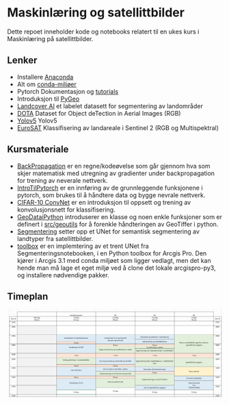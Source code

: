 # Maskinlæring og satellittbilder

Dette repoet inneholder kode og notebooks relatert til en ukes kurs i Maskinlæring på satellittbilder.

## Lenker

- Installere [Anaconda](https://www.anaconda.com/products/distribution)
- Alt om [conda-miljøer](https://conda.io/projects/conda/en/latest/user-guide/tasks/manage-environments.html)
- Pytorch Dokumentasjon og [tutorials](https://pytorch.org/tutorials/)
- Introduksjon til [PyGeo](https://pytorch.org/blog/geospatial-deep-learning-with-torchgeo/)
- [Landcover AI](https://paperswithcode.com/dataset/landcover-ai) et labelet datasett for segmentering av landområder
- [DOTA](https://paperswithcode.com/dataset/dota) Dataset for Object deTection in Aerial Images (RGB)
- [Yolov5](https://github.com/ultralytics/yolov5) Yolov5
- [EuroSAT](https://github.com/phelber/EuroSAT#) Klassifisering av landareale i Sentinel 2 (RGB og Multispektral)

## Kursmateriale
- [BackPropagation](notebooks/BackPropagation.ipynb) er en regne/kodeøvelse som går gjennom hva som skjer matematisk med utregning av gradienter under backpropagation for trening av neverale nettverk.
- [IntroTilPytorch](notebooks/IntroTilPytorch.ipynb) er en innføring av de grunnleggende funksjonene i pytorch, som brukes til å håndtere data og bygge nevrale nettverk.
- [CIFAR-10 ConvNet](notebooks/CIFAR-10%20ConvNet.ipynb) er en introduksjon til oppsett og trening av konvolusjonsnett for klassifisering.
- [GeoDataiPython](notebooks/GeoDataiPython.ipynb) introduserer en klasse og noen enkle funksjoner som er definert i [src/geoutils](src/geoutils.py) for å forenkle håndteringen av GeoTiffer i python.
- [Segmentering](notebooks/Segmentering.ipynb) setter opp et UNet for semantisk segmentering av landtyper fra satellittbilder.
- [toolbox](toolbox/) er en implemtering av et trent UNet fra Segmenteringsnotebooken, i en Python toolbox for Arcgis Pro. Den kjører i Arcgis 3.1 med conda miljøet som ligger vedlagt, men det kan hende man må lage et eget miljø ved å clone det lokale arcgispro-py3, og installere nødvendige pakker.

## Timeplan

![](media/timeplan.jpg)
